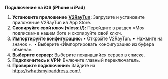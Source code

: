 <b>Подключение на iOS (iPhone и iPad)</b>

1. <b>Установите приложение <a href="https://apps.apple.com/ru/app/v2raytun/id6476628951">V2RayTun</a>:</b> Загрузите и установите приложение V2RayTun из App Store.
2. <b>Скопируйте свой ключ (vless://):</b> Перейдите в раздел «Моя подписка» в нашем боте и скопируйте свой ключ.
3. <b>Импортируйте конфигурацию:</b>
   • Откройте V2RayTun.
   • Нажмите на значок +.
   • Выберите «Импортировать конфигурацию из буфера обмена».
4. <b>Выберите сервер:</b> Выберите появившийся сервер в списке.
5. <b>Подключитесь к VPN:</b> Включите главный переключатель.
6. <b>Проверьте подключение:</b> Зайдите на https://whatismyipaddress.com/.